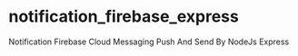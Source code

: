 # notification_firebase_express
Notification Firebase Cloud Messaging Push And Send By NodeJs Express
